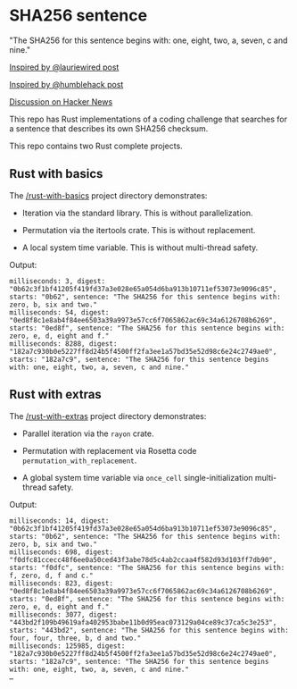 # SHA256 sentence

"The SHA256 for this sentence begins with: one, eight, two, a, seven, c and nine."

[Inspired by @lauriewired post](https://twitter.com/lauriewired/status/1700982575291142594)

[Inspired by @humblehack post](https://twitter.com/humblehack/status/1088982929940848647)

[Discussion on Hacker News](https://news.ycombinator.com/item?id=37465086)

This repo has Rust implementations of a coding challenge that searches for a sentence that describes its own SHA256 checksum.

This repo contains two Rust complete projects.

## Rust with basics

The [/rust-with-basics](/rust-with-basics) project directory demonstrates:

* Iteration via the standard library. This is without parallelization.

* Permutation via the itertools crate. This is without replacement.

* A local system time variable. This is without multi-thread safety.

Output:

```
milliseconds: 3, digest: "0b62c3f1bf41205f419fd37a3e028e65a054d6ba913b10711ef53073e9096c85", starts: "0b62", sentence: "The SHA256 for this sentence begins with: zero, b, six and two."
milliseconds: 54, digest: "0ed8f8c1e8ab4f84ee6503a39a9973e57cc6f7065862ac69c34a6126708b6269", starts: "0ed8f", sentence: "The SHA256 for this sentence begins with: zero, e, d, eight and f."
milliseconds: 8288, digest: "182a7c930b0e5227ff8d24b5f4500ff2fa3ee1a57bd35e52d98c6e24c2749ae0", starts: "182a7c9", sentence: "The SHA256 for this sentence begins with: one, eight, two, a, seven, c and nine."
``````

## Rust with extras

The [/rust-with-extras](rust-with-extras) project directory demonstrates:

* Parallel iteration via the `rayon` crate.

* Permutation with replacement via Rosetta code `permutation_with_replacement`.

* A global system time variable via `once_cell` single-initialization multi-thread safety.

Output:

```
milliseconds: 14, digest: "0b62c3f1bf41205f419fd37a3e028e65a054d6ba913b10711ef53073e9096c85", starts: "0b62", sentence: "The SHA256 for this sentence begins with: zero, b, six and two."
milliseconds: 698, digest: "f0dfc81ccecc48f6ee0a50ced43f3abe78d5c4ab2ccaa4f582d93d103ff7db90", starts: "f0dfc", sentence: "The SHA256 for this sentence begins with: f, zero, d, f and c."
milliseconds: 823, digest: "0ed8f8c1e8ab4f84ee6503a39a9973e57cc6f7065862ac69c34a6126708b6269", starts: "0ed8f", sentence: "The SHA256 for this sentence begins with: zero, e, d, eight and f."
milliseconds: 3077, digest: "443bd2f109b49619afa402953babe11b0d95eac073129a04ce89c37ca5c3e253", starts: "443bd2", sentence: "The SHA256 for this sentence begins with: four, four, three, b, d and two."
milliseconds: 125985, digest: "182a7c930b0e5227ff8d24b5f4500ff2fa3ee1a57bd35e52d98c6e24c2749ae0", starts: "182a7c9", sentence: "The SHA256 for this sentence begins with: one, eight, two, a, seven, c and nine."
…
```
